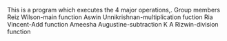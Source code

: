 This is a program which executes the 4 major operations,.
Group members
Reiz Wilson-main function
Aswin Unnikrishnan-multiplication fuction
Ria Vincent-Add function
Ameesha Augustine-subtraction
K A Rizwin-division function
